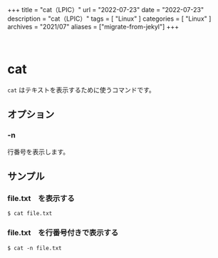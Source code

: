 +++
title = "cat（LPIC）"
url = "2022-07-23"
date = "2022-07-23"
description = "cat（LPIC）"
tags = [
  "Linux"
]
categories = [
  "Linux"
]
archives = "2021/07"
aliases = ["migrate-from-jekyl"]
+++

<br>

# cat

`cat` はテキストを表示するために使うコマンドです。


## オプション

### -n

行番号を表示します。


## サンプル

### file.txt　を表示する

```
$ cat file.txt
```

### file.txt　を行番号付きで表示する

```
$ cat -n file.txt
```
